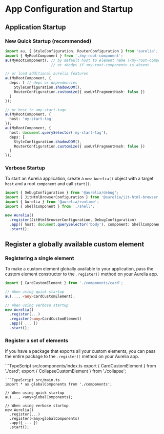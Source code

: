 # App Configuration and Startup

## Application Startup

### New Quick Startup (recommended)

```ts
import au, { StyleConfiguration, RouterConfiguration } from 'aurelia';
import { MyRootComponent } from './my-root-component';
au(MyRootComponent); // by default host to element name (<my-root-component> for MyRootComponent),
                     // or <body> if <my-root-component> is absent.

// or load additional aurelia features
au(MyRootComponent, {
  deps: [ // deps or dependencies
    StyleConfiguration.shadowDOM(),
    RouterConfiguration.customize({ useUrlFragmentHash: false })
  ]
});

// or host to <my-start-tag>
au(MyRootComponent, {
  host: 'my-start-tag'
});
au(MyRootComponent, {
  host: document.querySelector('my-start-tag'),
  deps: [
    StyleConfiguration.shadowDOM(),
    RouterConfiguration.customize({ useUrlFragmentHash: false })
  ]
});
```

### Verbose Startup

To start an Aurelia application, create a `new Aurelia()` object with a target `host` and a root `component` and call `start()`.

```typescript
import { DebugConfiguration } from '@aurelia/debug';
import { JitHtmlBrowserConfiguration } from '@aurelia/jit-html-browser';
import { Aurelia } from '@aurelia/runtime';
import { ShellComponent } from './shell';

new Aurelia()
  .register(JitHtmlBrowserConfiguration, DebugConfiguration)
  .app({ host: document.querySelector('body'), component: ShellComponent })
  .start();
```

## Register a globally available custom element

### Registering a single element

To make a custom element globally available to your application, pass the custom element constructor to the `.register()` method on your Aurelia app.

```typescript
import { CardCustomElement } from './components/card';

// When using quick startup
au(..., <any>CardCustomElement);

// When using verbose startup
new Aurelia()
  .register(...)
  .register(<any>CardCustomElement)
  .app({ ... })
  .start();
```

### Register a set of elements

If you have a package that exports all your custom elements, you can pass the entire package to the `.register()` method on your Aurelia app.

\`\`\`TypeScript src/components/index.ts export { CardCustomElement } from './card'; export { CollapseCustomElement } from './collapse';

```text
```TypeScript src/main.ts
import * as globalComponents from './components';

// When using quick startup
au(..., <any>globalComponents);

// When using verbose startup
new Aurelia()
  .register(...)
  .register(<any>globalComponents)
  .app({ ... })
  .start();
```

